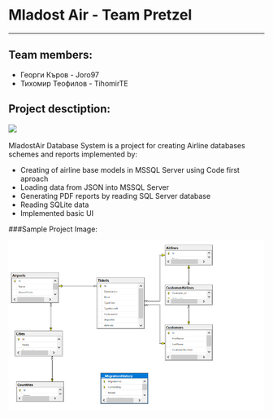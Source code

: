 # Mladost Air - Team Pretzel
----------

## Team members:

- Георги Къров - Joro97
- Тихомир Теофилов - TihomirTE


## Project desctiption:
![](https://github.com/TihomirTE/Team-Pretzel/blob/master/Images/ProjectSheme.png)

MladostAir Database System is a project for creating Airline databases schemes and reports implemented by:

- Creating of airline base models in MSSQL Server using Code first aproach
- Loading data from JSON into MSSQL Server
- Generating PDF reports by reading SQL Server database
- Reading SQLite data
- Implemented basic UI


###Sample Project Image:

![](/Images/MSSQL_Diagram.png)

